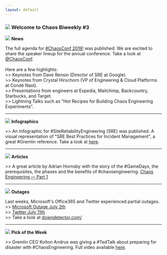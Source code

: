 ```yaml
---
layout: default
---
```


<div class="news">
    <h3>
        <img src="../images/icons/chaos.png" class="icon" />  Welcome to Chaos Biweekly #3
    </h3>
    <p>
        <img src="../images/icons/explosion.png" class="icon mini" />  <b>News</b>
    </p>
    <p class="description">
        The full agenda for <a href="https://chaosconf.io/">#ChaosConf 2019!</a> was published. We are excited to share the speaker lineup for the annual conference. Take a look at <a href="https://twitter.com/ChaosConf/status/1148649918741045249">@ChaosConf</a>.
        <br/><br/>Here are a few highlights:
	 	<br/>>> Keynotes from Dave Rensin (Director of SRE at Google).
	 	<br/>>> Keynotes from Crystal Hirschorn (VP of Engineering & Cloud Platforms at Condé Nast).
	 	<br/>>> Presentations from engineers at Expedia, Mailchimp, Backcountry, Starbucks, and Target.
	 	<br/>>> Lightning Talks such as “Hot Recipes for Building Chaos Engineering Experiments”.
    </p>
</div>
<hr />

<div class="news">
    <p>
        <img src="../images/icons/conferences.png" class="icon mini" />  <b>Infographics</b>
    </p>
    <p class="description">
        >> An Infographic for #SiteReliabilityEngineering (SRE) was published. A visual representation of "SRE Best Practices for Incident Management"​, a great #Gremlin reference. Take a look at <a href="https://medium.com/@yury.nino.roa/an-infographic-for-site-reliability-engineering-sre-cc010c098dea">here</a>.
    </p>
</div>
<hr />

<div class="news">
    <p>
        <img src="../images/icons/articles.png" class="icon mini" />  <b>Articles</b>
    </p>
    <p class="description">
        >> A great article by Adrian Hornsby with the story of the #GameDays, the prerequisites, the phases and the benefits of #chaosengineering.
        <a href="https://medium.com/@adhorn/chaos-engineering-ab0cc9fbd12a">Chaos Engineering — Part 1</a>
    </p>
</div>
<hr />

<div class="news">
    <p>
        <img src="../images/icons/explosion.png" class="icon mini" />  <b>Outages</b>
    </p>
    <p class="description">
        Last weeks, Microsoft's Office365 and Twitter experienced partial outages.<br/>
        >> <a href="https://arstechnica.com/information-technology/2019/07/facebook-cloudflare-microsoft-and-twitter-suffer-outages/">Microsoft Outage July 2th</a><br/>
        >> <a href="https://www.cnet.com/news/twitter-is-back-up-after-global-outage/">Twitter July 11th</a><br/>
        >> Take a look at <a href="https://downdetector.com/">downdetector.com/</a><br/>
    </p>
</div>
<hr />

<div class="news">
    <p>
        <img src="../images/icons/explosion.png" class="icon mini" />  <b>Pick of the Week</b>
    </p>
    <p class="description">
         >> Gremlin CEO Kolton Andrus was giving a #TedTalk about preparing for disaster with #ChaosEngineering. Full video available <a href="https://www.youtube.com/watch?v=BasOy54QGKo">here</a>.
    </p>
</div>
